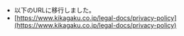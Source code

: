 - 以下のURLに移行しました。
- [https://www.kikagaku.co.jp/legal-docs/privacy-policy](https://www.kikagaku.co.jp/legal-docs/privacy-policy)
